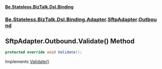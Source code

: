 #### [Be.Stateless.BizTalk.Dsl.Binding](README.md 'README')
### [Be.Stateless.BizTalk.Dsl.Binding.Adapter](Be.Stateless.BizTalk.Dsl.Binding.Adapter.md 'Be.Stateless.BizTalk.Dsl.Binding.Adapter').[SftpAdapter](SftpAdapter.md 'Be.Stateless.BizTalk.Dsl.Binding.Adapter.SftpAdapter').[Outbound](SftpAdapter.Outbound.md 'Be.Stateless.BizTalk.Dsl.Binding.Adapter.SftpAdapter.Outbound')

## SftpAdapter.Outbound.Validate() Method

```csharp
protected override void Validate();
```

Implements [Validate()](https://docs.microsoft.com/en-us/dotnet/api/Be.Stateless.BizTalk.Dsl.ISupportValidation.Validate 'Be.Stateless.BizTalk.Dsl.ISupportValidation.Validate')